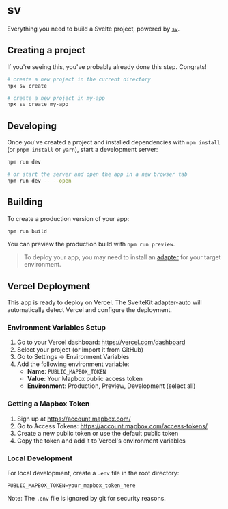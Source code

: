 # sv

Everything you need to build a Svelte project, powered by [`sv`](https://github.com/sveltejs/cli).

## Creating a project

If you're seeing this, you've probably already done this step. Congrats!

```sh
# create a new project in the current directory
npx sv create

# create a new project in my-app
npx sv create my-app
```

## Developing

Once you've created a project and installed dependencies with `npm install` (or `pnpm install` or `yarn`), start a development server:

```sh
npm run dev

# or start the server and open the app in a new browser tab
npm run dev -- --open
```

## Building

To create a production version of your app:

```sh
npm run build
```

You can preview the production build with `npm run preview`.

> To deploy your app, you may need to install an [adapter](https://svelte.dev/docs/kit/adapters) for your target environment.


## Vercel Deployment

This app is ready to deploy on Vercel. The SvelteKit adapter-auto will automatically detect Vercel and configure the deployment.

### Environment Variables Setup

1. Go to your Vercel dashboard: https://vercel.com/dashboard
2. Select your project (or import it from GitHub)
3. Go to Settings → Environment Variables
4. Add the following environment variable:
   - **Name**: `PUBLIC_MAPBOX_TOKEN`
   - **Value**: Your Mapbox public access token
   - **Environment**: Production, Preview, Development (select all)

### Getting a Mapbox Token

1. Sign up at https://account.mapbox.com/
2. Go to Access Tokens: https://account.mapbox.com/access-tokens/
3. Create a new public token or use the default public token
4. Copy the token and add it to Vercel's environment variables

### Local Development

For local development, create a `.env` file in the root directory:

```
PUBLIC_MAPBOX_TOKEN=your_mapbox_token_here
```

Note: The `.env` file is ignored by git for security reasons.
